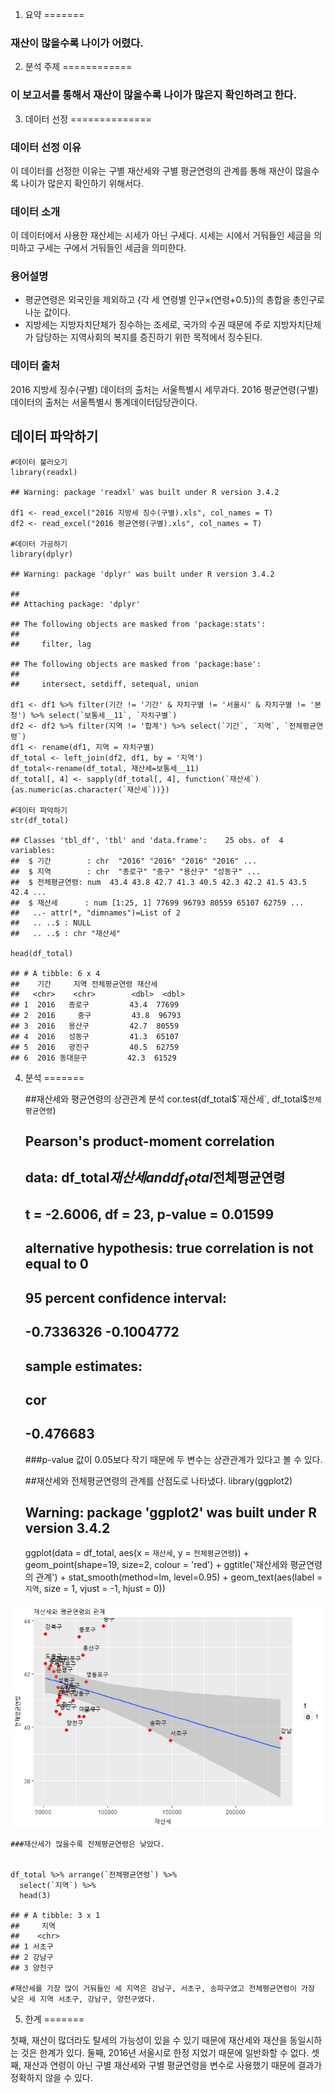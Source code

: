 1. 요약
=======

### 재산이 많을수록 나이가 어렸다.

2. 분석 주제
============

### 이 보고서를 통해서 재산이 많을수록 나이가 많은지 확인하려고 한다.

3. 데이터 선정
==============

### 데이터 선정 이유

이 데이터를 선정한 이유는 구별 재산세와 구별 평균연령의 관계를 통해
재산이 많을수록 나이가 많은지 확인하기 위해서다.

### 데이터 소개

이 데이터에서 사용한 재산세는 시세가 아닌 구세다. 시세는 시에서 거둬들인
세금을 의미하고 구세는 구에서 거둬들인 세금을 의미한다.

### 용어설명

-   평균연령은 외국인을 제외하고 {각 세 연령별 인구×(연령+0.5)}의 총합을
    총인구로 나눈 값이다.
-   지방세는 지방자치단체가 징수하는 조세로, 국가의 수권 때문에 주로
    지방자치단체가 담당하는 지역사회의 복지를 증진하기 위한
    목적에서 징수된다.

### 데이터 출처

2016 지방세 징수(구별) 데이터의 출처는 서울특별시 세무과다. 2016
평균연령(구별)데이터의 출처는 서울특별시 통계데이터담당관이다.

데이터 파악하기
---------------

    #데이터 불러오기
    library(readxl)

    ## Warning: package 'readxl' was built under R version 3.4.2

    df1 <- read_excel("2016 지방세 징수(구별).xls", col_names = T)
    df2 <- read_excel("2016 평균연령(구별).xls", col_names = T)

    #데이터 가공하기
    library(dplyr)

    ## Warning: package 'dplyr' was built under R version 3.4.2

    ## 
    ## Attaching package: 'dplyr'

    ## The following objects are masked from 'package:stats':
    ## 
    ##     filter, lag

    ## The following objects are masked from 'package:base':
    ## 
    ##     intersect, setdiff, setequal, union

    df1 <- df1 %>% filter(기간 != '기간' & 자치구별 != '서울시' & 자치구별 != '본청') %>% select(`보통세__11`, `자치구별`)
    df2 <- df2 %>% filter(지역 != '합계') %>% select(`기간`, `지역`, `전체평균연령`)
    df1 <- rename(df1, 지역 = 자치구별)
    df_total <- left_join(df2, df1, by = '지역')
    df_total<-rename(df_total, 재산세=보통세__11)
    df_total[, 4] <- sapply(df_total[, 4], function(`재산세`){as.numeric(as.character(`재산세`))})

    #데이터 파악하기
    str(df_total)

    ## Classes 'tbl_df', 'tbl' and 'data.frame':    25 obs. of  4 variables:
    ##  $ 기간        : chr  "2016" "2016" "2016" "2016" ...
    ##  $ 지역        : chr  "종로구" "중구" "용산구" "성동구" ...
    ##  $ 전체평균연령: num  43.4 43.8 42.7 41.3 40.5 42.3 42.2 41.5 43.5 42.4 ...
    ##  $ 재산세      : num [1:25, 1] 77699 96793 80559 65107 62759 ...
    ##   ..- attr(*, "dimnames")=List of 2
    ##   .. ..$ : NULL
    ##   .. ..$ : chr "재산세"

    head(df_total)

    ## # A tibble: 6 x 4
    ##    기간     지역 전체평균연령 재산세
    ##   <chr>    <chr>        <dbl>  <dbl>
    ## 1  2016   종로구         43.4  77699
    ## 2  2016     중구         43.8  96793
    ## 3  2016   용산구         42.7  80559
    ## 4  2016   성동구         41.3  65107
    ## 5  2016   광진구         40.5  62759
    ## 6  2016 동대문구         42.3  61529

4. 분석
=======

    ##재산세와 평균연령의 상관관계 분석
    cor.test(df_total$`재산세`, df_total$`전체평균연령`)

    ## 
    ##  Pearson's product-moment correlation
    ## 
    ## data:  df_total$재산세 and df_total$전체평균연령
    ## t = -2.6006, df = 23, p-value = 0.01599
    ## alternative hypothesis: true correlation is not equal to 0
    ## 95 percent confidence interval:
    ##  -0.7336326 -0.1004772
    ## sample estimates:
    ##       cor 
    ## -0.476683

    ###p-value 값이 0.05보다 작기 때문에 두 변수는 상관관계가 있다고 볼 수 있다.

    ##재산세와 전체평균연령의 관계를 산점도로 나타냈다.
    library(ggplot2)

    ## Warning: package 'ggplot2' was built under R version 3.4.2

    ggplot(data = df_total, aes(x = `재산세`, y = `전체평균연령`)) + 
      geom_point(shape=19, size=2, colour = 'red') + 
      ggtitle('재산세와 평균연령의 관계') +
      stat_smooth(method=lm, level=0.95) +
      geom_text(aes(label = `지역`, size = 1, vjust = -1, hjust = 0))

![](singleproject_files/figure-markdown_strict/unnamed-chunk-2-1.png)

    ###재산세가 많을수록 전체평균연령은 낮았다.


    df_total %>% arrange(`전체평균연령`) %>% 
      select(`지역`) %>% 
      head(3)

    ## # A tibble: 3 x 1
    ##     지역
    ##    <chr>
    ## 1 서초구
    ## 2 강남구
    ## 3 양천구

    #재산세를 가장 많이 거둬들인 세 지역은 강남구, 서초구, 송파구였고 전체평균연령이 가장 낮은 세 지역 서초구, 강남구, 양천구였다.

5. 한계
=======

첫째, 재산이 많더라도 탈세의 가능성이 있을 수 있기 때문에 재산세와
재산을 동일시하는 것은 한계가 있다. 둘째, 2016년 서울시로 한정 지었기
때문에 일반화할 수 없다. 셋째, 재산과 연령이 아닌 구별 재산세와 구별
평균연령을 변수로 사용했기 때문에 결과가 정확하지 않을 수 있다.
